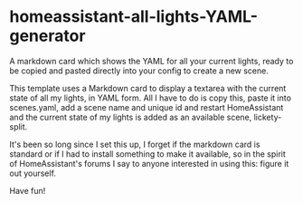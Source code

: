# homeassistant-all-lights-YAML-generator
A markdown card which shows the YAML for all your current lights, ready to be copied and pasted directly into your config to create a new scene. 

This template uses a Markdown card to display a textarea with the current state of all my lights, in YAML form. All I have to do is copy this, paste it into scenes.yaml, add a scene name and unique id and restart HomeAssistant and the current state of my lights is added as an available scene, lickety-split.

It's been so long since I set this up, I forget if the markdown card is standard or if I had to install something to make it available, so in the spirit of HomeAssistant's forums I say to anyone interested in using this: figure it out yourself.

Have fun!
